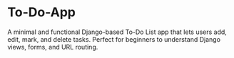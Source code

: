 # To-Do-App
A minimal and functional Django-based To-Do List app that lets users add, edit, mark, and delete tasks. Perfect for beginners to understand Django views, forms, and URL routing.
